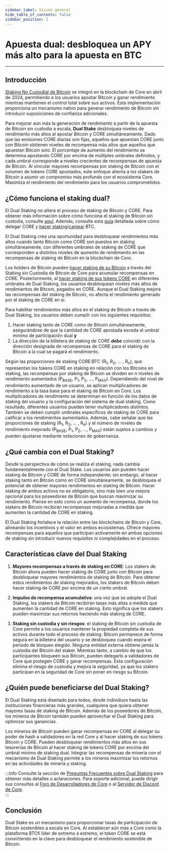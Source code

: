 ```yaml
---
sidebar_label: Visión general
hide_table_of_contents: false
sidebar_position: 2
---
```


# Apuesta dual: desbloquea un APY más alto para la apuesta en BTC

---

## Introducción

[Staking No Custodial de Bitcoin](https://docs.coredao.org/docs/Learn/products/btc-staking/overview) se integró en la blockchain de Core en abril de 2024, permitiendo a los usuarios apostar Bitcoin y ganar rendimiento mientras mantienen el control total sobre sus activos. Esta implementación proporciona un mecanismo nativo para generar rendimiento de Bitcoin sin introducir suposiciones de confianza adicionales.

Para mejorar aún más la generación de rendimiento a partir de la apuesta de Bitcoin sin custodia a escala, **Dual Stake** desbloquea niveles de rendimiento más altos al apostar Bitcoin y CORE simultáneamente. Dado que las emisiones CORE diarias son fijas, aquellos que apuestan CORE junto con Bitcoin obtienen niveles de recompensa más altos que aquellos que apuestan Bitcoin solo. El porcentaje de aumento del rendimiento se determina apostando CORE por encima de múltiples umbrales definidos, y cada umbral corresponde a niveles crecientes de recompensas de apuesta de Bitcoin. Al vincular mayores recompensas por staking de Bitcoin con el volumen de tokens CORE apostados, este enfoque alienta a los stakers de Bitcoin a asumir un compromiso más profundo con el ecosistema Core. Maximiza el rendimiento del rendimiento para los usuarios comprometidos.

<!-- <div style={{ position: 'relative', paddingBottom: '56.25%', height: 0 }}>
  <iframe
    src="https://www.youtube.com/embed/zqzGoQwT9Rs?si=HRHOIRc2viLKHP1g"
    style={{ position: 'absolute', top: 0, left: 0, width: '100%', height: '100%' }}
    frameborder="0"
    allow="accelerometer; autoplay; clipboard-write; encrypted-media; gyroscope; picture-in-picture"
    allowfullscreen
  ></iframe>
</div> -->

## ¿Cómo funciona el staking dual?

El Dual Staking no altera el proceso de staking de Bitcoin y CORE. Para obtener más información sobre cómo funciona el staking de Bitcoin sin custodia, consulte [aquí](https://docs.coredao.org/docs/Learn/products/btc-staking/overview). Además, consulte esta [guía](https://docs.coredao.org/docs/stake-and-delegate/delegating-core) detallada sobre cómo delegar CORE y [hacer staking](https://docs.coredao.org/docs/Learn/products/btc-staking/stake-btc-guide)/[canjear](https://docs.coredao.org/docs/Learn/products/btc-staking/Redeeming-Guide) BTC.

El Dual Staking crea una oportunidad para desbloquear rendimientos más altos cuando tanto Bitcoin como CORE son puestos en staking simultáneamente, con diferentes umbrales de staking de CORE que corresponden a distintos niveles de aumento de rendimiento en las recompensas de staking de Bitcoin en la blockchain de Core.

Los holders de Bitcoin pueden [hacer staking de su Bitcoin](https://docs.coredao.org/docs/Learn/products/btc-staking/stake-btc-guide) a través del Staking sin Custodia de Bitcoin de Core para acumular recompensas en CORE. Posteriormente, al [hacer staking de sus tokens CORE](https://docs.coredao.org/docs/stake-and-delegate/delegating-core) en diferentes umbrales de Dual Staking, los usuarios desbloquean niveles más altos de rendimientos de Bitcoin, pagados en CORE. Aunque el Dual Staking mejora las recompensas del staking de Bitcoin, no afecta el rendimiento generado por el staking de CORE en sí.

Para habilitar rendimientos más altos en el staking de Bitcoin a través de Dual Staking, los usuarios deben cumplir con los siguientes requisitos:

1. Hacer staking tanto de CORE como de Bitcoin simultáneamente, asegurándose de que la cantidad de CORE apostada exceda el umbral mínimo de participación dual **y**
2. La dirección de la billetera de staking de CORE _**debe**_ coincidir con la dirección designada de recompensas de CORE para el staking de Bitcoin a la cual se pagará el rendimiento.

Según las proporciones de staking CORE:BTC (R<sub>1</sub>, R<sub>2</sub>, … , R<sub>n</sub>), que representan los tokens CORE en staking en relación con los Bitcoins en staking, las recompensas por staking de Bitcoin se dividen en n niveles de rendimiento aumentados (P<sub>BASE</sub>, P<sub>1</sub>, P<sub>2</sub>, …, P<sub>MAX</sub>). Dependiendo del nivel de rendimiento aumentado de un usuario, se aplican multiplicadores de rendimiento a la tasa base para el staking de Bitcoin en Core. Los multiplicadores de rendimiento se determinan en función de los datos de staking del usuario y la configuración del sistema de dual staking. Como resultado, diferentes usuarios pueden tener multiplicadores distintos. También se deben cumplir umbrales específicos de staking de CORE para calificar a los rendimientos aumentados. Además, cabe señalar que las proporciones de staking (R<sub>1</sub>, R<sub>2</sub>, … , R<sub>n</sub>) y el número de niveles de rendimiento mejorado (P<sub>BASE</sub>, P<sub>1</sub>, P<sub>2</sub>, …, P<sub>MAX</sub>) están sujetos a cambios y pueden ajustarse mediante votaciones de gobernanza.

## ¿Qué cambia con el Dual Staking?

Desde la perspectiva de cómo se realiza el staking, nada cambia fundamentalmente con el Dual Stake. Los usuarios aún pueden hacer staking de Bitcoin y CORE de forma independiente; sin embargo, al hacer staking tanto en Bitcoin como en CORE simultáneamente, se desbloquea el potencial de obtener mayores rendimientos
en staking de Bitcoin. Hacer staking de ambos activos no es obligatorio, sino más bien una mejora opcional para los poseedores de Bitcoin que buscan maximizar su rendimiento. Piense en esto como un aumento de recompensa, donde los stakers de Bitcoin recibirán recompensas mejoradas a medida que aumenten la cantidad de CORE en staking.

El Dual Staking fortalece la relación entre las blockchains de Bitcoin y Core, alineando los incentivos y el valor en ambos ecosistemas. Ofrece mayores recompensas para aquellos que participan activamente en ambas opciones de staking sin introducir nuevos requisitos ni complejidades en el proceso.

## Características clave del Dual Staking

1. **Mayores recompensas a través de staking en CORE**: Los stakers de Bitcoin ahora pueden hacer staking de CORE junto con Bitcoin para desbloquear mayores rendimientos de staking de Bitcoin. Para obtener estos rendimientos de staking mejorados, los stakers de Bitcoin deben hacer staking de CORE por encima de un cierto umbral.

2. **Impulso de recompensa acumulativa**: una vez que se adopte el Dual Staking, los stakers de Bitcoin recibirán tasas más altas a medida que aumenten la cantidad de CORE en staking. Esto significa que los stakers pueden maximizar sus retornos haciendo más staking de CORE.

3. **Staking sin custodia y sin riesgos**: el staking de Bitcoin sin custodia de Core permite a los usuarios mantener la propiedad completa de sus activos durante todo el proceso de staking. Bitcoin permanece de forma segura en la billetera del usuario y se desbloquea cuando expira el período de bloqueo elegido. Ninguna entidad externa obtiene jamás la custodia del Bitcoin del staker. Mientras tanto, a cambio de que los participantes bloqueen sus Bitcoin, pueden delegarlo a validadores de Core que protegen CORE y ganar recompensas. Esta configuración elimina el riesgo de custodia y mejora la seguridad, ya que los stakers participan en la seguridad de Core sin poner en riesgo su Bitcoin.

## ¿Quién puede beneficiarse del Dual Staking?

El Dual Staking está diseñado para todos, desde individuos hasta las instituciones financieras más grandes, cualquiera que quiera obtener mayores tasas de staking de Bitcoin. Además de los poseedores de Bitcoin, los mineros de Bitcoin también pueden aprovechar el Dual Staking para optimizar sus ganancias.

Los mineros de Bitcoin pueden ganar recompensas en CORE al delegar su poder de hash a validadores en la red Core y al hacer staking de sus tokens Bitcoin y CORE. Pueden desbloquear rendimientos más altos en sus tesorerías de Bitcoin al hacer staking de tokens CORE por encima del umbral mínimo de staking dual. Integrar las recompensas de minería con el mecanismo de Dual Staking permite a los mineros maximizar los retornos en las actividades de minería y staking.

:::info
Consulte la sección de [Preguntas Frecuentes sobre Dual Staking](../FAQs/dual-staking-faqs.md) para obtener más detalles o aclaraciones. Para soporte adicional, puede dirigir sus consultas al [Foro de Desarrolladores de Core](http://forum.coredao.org) o al [Servidor de Discord de Core](https://discord.gg/M2AGJKSG).\
:::

## Conclusión

Dual Stake es un mecanismo para proporcionar tasas de participación de Bitcoin sostenibles a escala en Core. Al establecer aún más a Core como la plataforma BTCfi líder de extremo a extremo, el token CORE se está convirtiendo en la clave para desbloquear el rendimiento sostenible de Bitcoin.

